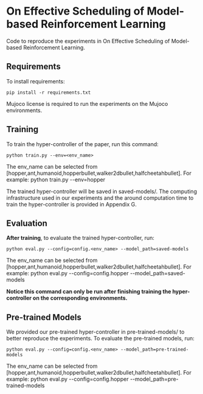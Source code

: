 # On Effective Scheduling of Model-based Reinforcement Learning

Code to reproduce the experiments in On Effective Scheduling of Model-based Reinforcement Learning.

## Requirements

To install requirements:

```setup
pip install -r requirements.txt
```

Mujoco license is required to run the experiments on the Mujoco environments.
## Training

To train the hyper-controller of the paper, run this command:

```train
python train.py --env=<env_name>
```

The env_name can be selected from [hopper,ant,humanoid,hopperbullet,walker2dbullet,halfcheetahbullet]. For example: python train.py --env=hopper

The trained hyper-controller will be saved in saved-models/. The computing infrastructure used in our experiments and the around computation time to train the hyper-controller is provided in Appendix G.

## Evaluation

**After training**, to evaluate the trained hyper-controller, run:

```eval
python eval.py --config=config.<env_name> --model_path=saved-models
```
The env_name can be selected from [hopper,ant,humanoid,hopperbullet,walker2dbullet,halfcheetahbullet]. For example: python eval.py --config=config.hopper --model_path=saved-models

**Notice this command can only be run after finishing training the hyper-controller on the corresponding environments.**


## Pre-trained Models
We provided our pre-trained hyper-controller in pre-trained-models/ to better reproduce the experiments. To evaluate the pre-trained models, run:
```eval
python eval.py --config=config.<env_name> --model_path=pre-trained-models
```
The env_name can be selected from [hopper,ant,humanoid,hopperbullet,walker2dbullet,halfcheetahbullet]. For example: python eval.py --config=config.hopper --model_path=pre-trained-models